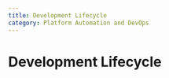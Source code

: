 ```yaml
---
title: Development Lifecycle
category: Platform Automation and DevOps
---
```


# Development Lifecycle
